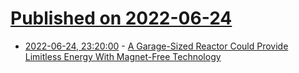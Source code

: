 # [Published on 2022-06-24](index.md)

* [2022-06-24, 23:20:00](https://hardware.slashdot.org/story/22/06/24/2113254/a-garage-sized-reactor-could-provide-limitless-energy-with-magnet-free-technology?utm_source=rss1.0mainlinkanon&utm_medium=feed) - [A Garage-Sized Reactor Could Provide Limitless Energy With Magnet-Free Technology](https://hardware.slashdot.org/story/22/06/24/2113254/a-garage-sized-reactor-could-provide-limitless-energy-with-magnet-free-technology?utm_source=rss1.0mainlinkanon&utm_medium=feed)
